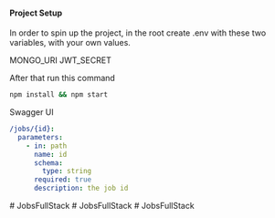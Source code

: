 #### Project Setup

In order to spin up the project, in the root create .env with these two variables, with your own values.

MONGO_URI
JWT_SECRET

After that run this command

```bash
npm install && npm start
```

Swagger UI

```yaml
/jobs/{id}:
  parameters:
    - in: path
      name: id
      schema:
        type: string
      required: true
      description: the job id
```
#   J o b s F u l l S t a c k  
 #   J o b s F u l l S t a c k  
 #   J o b s F u l l S t a c k  
 
